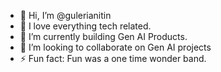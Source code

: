 - 👋 Hi, I’m @gulerianitin
- 👀 I love everything tech related.
- 🌱 I’m currently building Gen AI Products.
- 💞️ I’m looking to collaborate on Gen AI projects
- ⚡ Fun fact: Fun was a one time wonder band.

<!---
gulerianitin/gulerianitin is a ✨ special ✨ repository because its `README.md` (this file) appears on your GitHub profile.
You can click the Preview link to take a look at your changes.
--->
